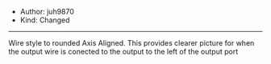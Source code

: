 - Author: juh9870
- Kind: Changed
---
Wire style to rounded Axis Aligned. This provides clearer picture for when the output wire is conected to the output to the left of the output port